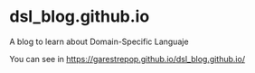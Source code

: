 # dsl_blog.github.io
A blog to learn about Domain-Specific Languaje 

You can see in https://garestrepop.github.io/dsl_blog.github.io/

